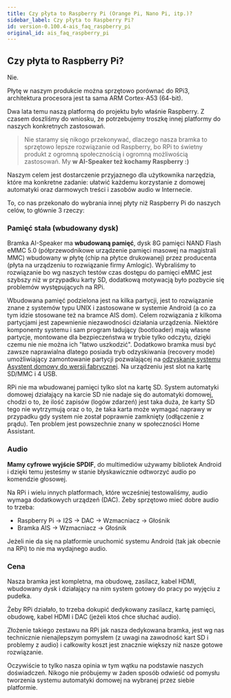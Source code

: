 ```yaml
---
title: Czy płyta to Raspberry Pi (Orange Pi, Nano Pi, itp.)?
sidebar_label: Czy płyta to Raspberry Pi?
id: version-0.100.4-ais_faq_raspberry_pi
original_id: ais_faq_raspberry_pi
---
```


## Czy płyta to Raspberry Pi?

Nie.

Płytę w naszym produkcie można sprzętowo porównać do RPi3, architektura procesora jest ta sama ARM Cortex-A53 (64-bit). 

Dwa lata temu naszą platformą do projektu było właśnie Raspberry. Z czasem doszliśmy do wniosku, że potrzebujemy troszkę innej platformy do naszych konkretnych zastosowań. 


> Nie staramy się nikogo przekonywać, dlaczego nasza bramka to sprzętowo lepsze rozwiązanie od Raspberry, bo RPi to świetny produkt z ogromną społecznością i ogromną możliwością zastosowań. My **w AI-Speaker też kochamy Raspberry :)**

Naszym celem jest dostarczenie przyjaznego dla użytkownika narzędzia, które ma konkretne zadanie: ułatwić każdemu korzystanie z domowej automatyki oraz darmowych treści i zasobów audio w Internecie.


To, co nas przekonało do wybrania innej płyty niż Raspberry Pi do naszych celów, to głównie 3 rzeczy:


### Pamięć stała (wbudowany dysk)

Bramka AI-Speaker ma **wbudowaną pamięć**, dysk 8G pamięci NAND Flash eMMC 5.0 (półprzewodnikowe urządzenie pamięci masowej na magistrali MMC) wbudowany w płytę (chip na płytce drukowanej) przez producenta  (płyta na urządzeniu to rozwiązanie firmy Amlogic). 
Wybraliśmy to rozwiązanie bo wg naszych testów czas dostępu do pamięci eMMC jest szybszy niż w przypadku karty SD, dodatkową motywacją było pozbycie się problemów występujących na RPi.

Wbudowana pamięć podzielona jest na kilka partycji, jest to rozwiązanie znane z systemów typu UNIX i zastosowane w systemie Android (a co za tym idzie stosowane też na bramce AIS dom). Celem rozwiązania z kilkoma partycjami jest zapewnienie niezawodności działania urządzenia. Niektóre komponenty systemu i sam program ładujący (bootloader) mają własne partycje, montowane dla bezpieczeństwa w trybie tylko odczytu, dzięki czemu nie nie można ich "łatwo uszkodzić". Dodatkowo bramka musi być zawsze naprawialna dlatego posiada tryb odzyskiwania (recovery mode) umożliwiający zamontowanie partycji pozwalającej na [odzyskanie systemu Asystent domowy do wersji fabrycznej](/AIS-docs/docs/en/ais_bramka_reset_step_by_step.html). Na urządzeniu jest slot na kartę SD/MMC i 4 USB.

RPi nie ma wbudowanej pamięci tylko slot na kartę SD. 
System automatyki domowej działający na karcie SD nie nadaje się do automatyki domowej, chodzi o to, że ilość zapisów (logów zdarzeń) jest taka duża, że karty SD tego nie wytrzymują oraz o to, że taka karta może wymagać naprawy w przypadku gdy system nie został poprawnie zamknięty (odłączenie z prądu). Ten problem jest powszechnie znany w społeczności Home Assistant.


### Audio

**Mamy cyfrowe wyjście SPDIF**, do multimediów używamy bibliotek Android i dzięki temu jesteśmy w stanie błyskawicznie odtworzyć audio po komendzie głosowej.

Na RPi i wielu innych platformach, które wcześniej testowaliśmy, audio wymaga dodatkowych urządzeń (DAC). 
Żeby sprzętowo mieć dobre audio to trzeba:
- Raspberry Pi -> I2S -> DAC -> Wzmacniacz -> Głośnik
- Bramka AIS -> Wzmacniacz -> Głośnik

Jeżeli nie da się na platformie uruchomić systemu Android (tak jak obecnie na RPi) to nie ma wydajnego audio.


### Cena

Nasza bramka jest kompletna, ma obudowę, zasilacz, kabel HDMI, wbudowany dysk i działający na nim system gotowy do pracy po wyjęciu z pudełka. 

Żeby RPi działało, to trzeba dokupić dedykowany zasilacz, kartę pamięci, obudowę, kabel HDMI i DAC (jeżeli ktoś chce słuchać audio). 

Złożenie takiego zestawu na RPi jak nasza dedykowana bramka, jest wg nas technicznie nienajlepszym pomysłem (z uwagi na zawodność kart SD i problemy z audio) i całkowity koszt jest znacznie większy niż nasze gotowe rozwiązanie.

Oczywiście to tylko nasza opinia w tym wątku na podstawie naszych doświadczeń. Nikogo nie próbujemy w żaden sposób odwieść od pomysłu tworzenia systemu automatyki domowej na wybranej przez siebie platformie.


